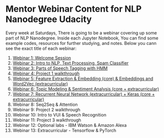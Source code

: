 # Mentor Webinar Content for NLP Nanodegree Udacity
Every week at Saturdays, There is going to be a webinar covering up some part of NLP Nanodegree. Inside each Jupyter Notebook, You can find some example codes, resources for further studying, and notes. Below you cann see the exact title of each webinar:

1. <a href="https://www.youtube.com/watch?v=r09vRYYm0Pc&feature=youtu.be">Webinar 1: Welcome Session</a>
2. <a href="https://www.youtube.com/watch?v=-17Sq0PCCxE&feature=youtu.be">Webinar 2: Intro to NLP, Text Processing, Spam Classifier</a>
3. <a href="https://www.youtube.com/watch?v=ZWJzHwo4_5M">Webinar 3: Parts of Speech Tagging with HMM</a>
4. <a href="https://www.youtube.com/watch?v=n7KMSIh57Xg&feature=youtu.be">Webinar 4: Project 1 walkthrough</a>
5. <a href="https://youtu.be/lX8Ou_c56aI">Webinar 5: Feature Extraction & Embedding (core) & Embeddings and Word2Vec (extracurricular)</a>
6. <a href="https://www.youtube.com/watch?v=CoM6UQRWpOU&feature=youtu.be">Webinar 6: Topic Modeling & Sentiment Analysis (core + extracurricular)</a>
7. <a href="https://www.youtube.com/watch?v=h57n4wV4olg&feature=youtu.be">Webinar 7: Recurrent Neural Network (extracurricular) + Keras (core + extracurricular)</a>
8. Webinar 8: Seq2Seq & Attention
9. Webinar 9: Project 2 walkthrough
10. Webinar 10: Intro to VUI & Speech Recognition
11. Webinar 11: Project 3 walkthrough
12. Webinar 12: Optional labs - IBM Watson & Amazon Alexa
13. Webinar 13: Extracurricular - Tensorflow & PyTorch
